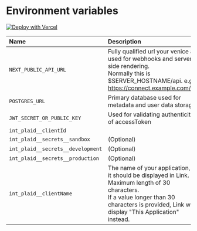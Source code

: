 
# Environment variables

[![Deploy with Vercel](https://vercel.com/button)](https://vercel.com/new/clone?env=NEXT_PUBLIC_API_URL%2CPOSTGRES_URL%2CJWT_SECRET_OR_PUBLIC_KEY%2Cint_plaid__clientId%2Cint_plaid__secrets__sandbox%2Cint_plaid__secrets__development%2Cint_plaid__secrets__production%2Cint_plaid__clientName&envDescription=Not%20all%20values%20are%20required.%20Use%20empty%20space%20to%20skip%20values&envLink=https%3A%2F%2Fgithub.com%2Falkafinance%2Fledger-sync%2Fblob%2Fmain%2Fapps%2Fapp-config%2FREADME.md&project-name=my-ledger-sync&repository-url=https%3A%2F%2Fgithub.com%2Falkafinance%2Fledger-sync&root-directory=apps%2Fnext)

| Name                              | Description                                                                                                                                                                                               |
| :-------------------------------- | :-------------------------------------------------------------------------------------------------------------------------------------------------------------------------------------------------------- |
| `NEXT_PUBLIC_API_URL`             | Fully qualified url your venice api used for webhooks and server-side rendering.</br>Normally this is $SERVER_HOSTNAME/api. e.g. https://connect.example.com/api                                          |
| `POSTGRES_URL`                    | Primary database used for metadata and user data storage                                                                                                                                                  |
| `JWT_SECRET_OR_PUBLIC_KEY`        | Used for validating authenticity of accessToken                                                                                                                                                           |
| `int_plaid__clientId`             |                                                                                                                                                                                                           |
| `int_plaid__secrets__sandbox`     | (Optional)                                                                                                                                                                                                |
| `int_plaid__secrets__development` | (Optional)                                                                                                                                                                                                |
| `int_plaid__secrets__production`  | (Optional)                                                                                                                                                                                                |
| `int_plaid__clientName`           | The name of your application, as it should be displayed in Link.</br>Maximum length of 30 characters.</br>If a value longer than 30 characters is provided, Link will display "This Application" instead. |


